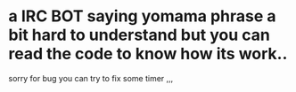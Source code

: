 # a IRC BOT saying yomama phrase   a bit hard to understand but you can read the code to know how its work..
sorry for bug you can try to fix some timer ,,,

